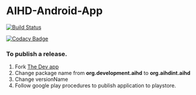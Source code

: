 # AIHD-Android-App

[![Build Status](https://travis-ci.org/IntelliSOFT-Consulting/AIHD-Android-App.svg?branch=master)](https://travis-ci.org/IntelliSOFT-Consulting/AIHD-Android-App)

[![Codacy Badge](https://api.codacy.com/project/badge/Grade/b987e49c039f4c7ba78daa7b0f972db1)](https://www.codacy.com/app/RodneyOnyi/AIHD-Android-App?utm_source=github.com&amp;utm_medium=referral&amp;utm_content=RodneyOnyi/AIHD-Android-App&amp;utm_campaign=Badge_Grade)


### To publish a release.
1. Fork [The Dev app](https://github.com/IntelliSOFT-Consulting/AIHD-Android-Dev-App)
2. Change package name from **org.development.aihd** to **org.aihdint.aihd**
3. Change versionName
4. Follow google play procedures to publish application to playstore.
